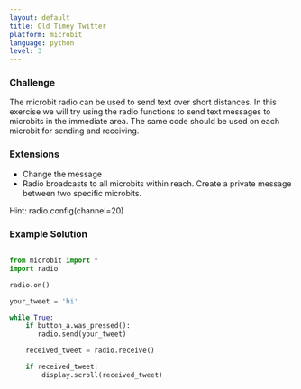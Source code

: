 ```yaml
---
layout: default
title: Old Timey Twitter
platform: microbit
language: python
level: 3
---
```

### Challenge

The microbit radio can be used to send text over short distances. In this exercise we will try using
the radio functions to send text messages to microbits in the immediate area. The same code should be
used on each microbit for sending and receiving.


### Extensions

* Change the message
* Radio broadcasts to all microbits within reach. Create a private message between two specific microbits.

Hint: radio.config(channel=20)


### Example Solution

```python

from microbit import *
import radio

radio.on()

your_tweet = 'hi'

while True:
    if button_a.was_pressed():
	   radio.send(your_tweet)

    received_tweet = radio.receive()

    if received_tweet:
        display.scroll(received_tweet)

```
